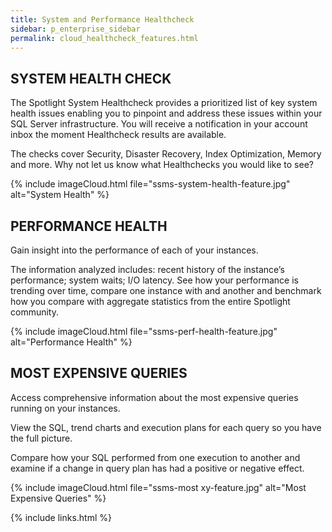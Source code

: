 ```yaml
---
title: System and Performance Healthcheck
sidebar: p_enterprise_sidebar
permalink: cloud_healthcheck_features.html
---
```






## SYSTEM HEALTH CHECK
The Spotlight System Healthcheck provides a prioritized list of key system health issues enabling you to pinpoint and address these issues within your SQL Server infrastructure. You will receive a notification in your account inbox the moment Healthcheck results are available.

The checks cover Security, Disaster Recovery, Index Optimization, Memory and more. Why not let us know what Healthchecks you would like to see?

{% include imageCloud.html file="ssms-system-health-feature.jpg" alt="System Health" %}


## PERFORMANCE HEALTH
Gain insight into the performance of each of your instances.

The information analyzed includes: recent history of the instance’s performance; system waits; I/O latency. See how your performance is trending over time, compare one instance with and another and benchmark how you compare with aggregate statistics from the entire Spotlight community.

{% include imageCloud.html file="ssms-perf-health-feature.jpg" alt="Performance Health" %}

## MOST EXPENSIVE QUERIES
Access comprehensive information about the most expensive queries running on your instances.

View the SQL, trend charts and execution plans for each query so you have the full picture.

Compare how your SQL performed from one execution to another and examine if a change in query plan has had a positive or negative effect.

{% include imageCloud.html file="ssms-most xy-feature.jpg" alt="Most Expensive Queries" %}



{% include links.html %}
